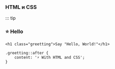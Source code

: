 ### HTML и CSS

::: tip <h3>⭐️ Hello</h3>
```html:no-line-numbers
<h1 class="greetting">Say "Hello, World!"</h1>
```
```css:no-line-numbers
.greetting::after {
    content: '⚡️ With HTML and CSS';
}
```
